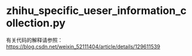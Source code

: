 # zhihu_specific_ueser_information_collection.py
有关代码的解释请参照：
https://blog.csdn.net/weixin_52111404/article/details/129611539
